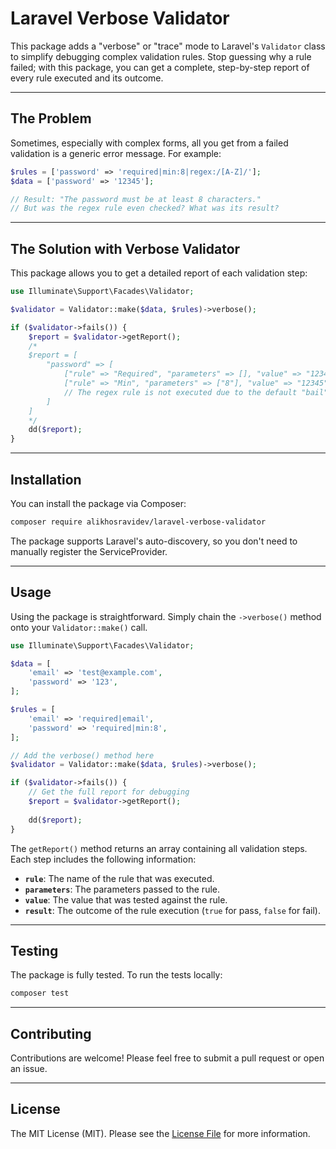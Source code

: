# Laravel Verbose Validator

[](https://www.google.com/search?q=https://packagist.org/packages/alikhosravidev/laravel-verbose-validator)
[](https://www.google.com/search?q=https://packagist.org/packages/alikhosravidev/laravel-verbose-validator)
[](https://www.google.com/search?q=https://github.com/alikhosravidev/laravel-verbose-validator/actions)
[](https://www.google.com/search?q=https://github.com/alikhosravidev/laravel-verbose-validator/blob/main/LICENSE.md)

This package adds a "verbose" or "trace" mode to Laravel's `Validator` class to simplify debugging complex validation rules. Stop guessing why a rule failed; with this package, you can get a complete, step-by-step report of every rule executed and its outcome.

-----

## The Problem

Sometimes, especially with complex forms, all you get from a failed validation is a generic error message. For example:

```php
$rules = ['password' => 'required|min:8|regex:/[A-Z]/'];
$data = ['password' => '12345'];

// Result: "The password must be at least 8 characters."
// But was the regex rule even checked? What was its result?
```

-----

## The Solution with Verbose Validator

This package allows you to get a detailed report of each validation step:

```php
use Illuminate\Support\Facades\Validator;

$validator = Validator::make($data, $rules)->verbose();

if ($validator->fails()) {
    $report = $validator->getReport();
    /*
    $report = [
        "password" => [
            ["rule" => "Required", "parameters" => [], "value" => "12345", "result" => true],
            ["rule" => "Min", "parameters" => ["8"], "value" => "12345", "result" => false],
            // The regex rule is not executed due to the default "bail" behavior on the first failure.
        ]
    ]
    */
    dd($report);
}
```

-----

## Installation

You can install the package via Composer:

```bash
composer require alikhosravidev/laravel-verbose-validator
```

The package supports Laravel's auto-discovery, so you don't need to manually register the ServiceProvider.

-----

## Usage

Using the package is straightforward. Simply chain the `->verbose()` method onto your `Validator::make()` call.

```php
use Illuminate\Support\Facades\Validator;

$data = [
    'email' => 'test@example.com',
    'password' => '123',
];

$rules = [
    'email' => 'required|email',
    'password' => 'required|min:8',
];

// Add the verbose() method here
$validator = Validator::make($data, $rules)->verbose();

if ($validator->fails()) {
    // Get the full report for debugging
    $report = $validator->getReport();
    
    dd($report);
}
```

The `getReport()` method returns an array containing all validation steps. Each step includes the following information:

- **`rule`**: The name of the rule that was executed.
- **`parameters`**: The parameters passed to the rule.
- **`value`**: The value that was tested against the rule.
- **`result`**: The outcome of the rule execution (`true` for pass, `false` for fail).

-----

## Testing

The package is fully tested. To run the tests locally:

```bash
composer test
```

-----

## Contributing

Contributions are welcome\! Please feel free to submit a pull request or open an issue.

-----

## License

The MIT License (MIT). Please see the [License File](LICENSE.md) for more information.